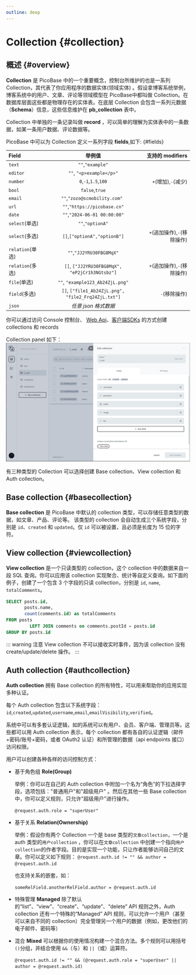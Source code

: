```yaml
---
outline: deep
---
```


# Collection {#collection}

## 概述 {#overview}

**Collection** 是 PicoBase 中的一个重要概念，控制台所维护的也是一系列 Collection，其代表了你应用程序的数据实体(领域实体)
。假设拿博客系统举例，博客系统中的用户、文章、评论等领域模型在
PicoBase中都叫做
Collection。在数据库层面这些都是物理存在的实体表。在底层 Collection 会包含一系列元数据（**Schema**）信息，这些信息维护在
**pb_collection** 表中。

Collection 中单独的一条记录叫做 **record** ，可以简单的理解为实体表中的一条数据，如某一条用户数据、评论数据等。

PicoBase 中可以为 Collection 定义一系列字段 **fields**,如下: {#fields}

| Field          |                         举例值                         |       支持的 modifiers |
|:---------------|:---------------------------------------------------:|--------------------:|
| `text`         |                  `""`,`"example"`                   |                     |
| `editor`       |              `""`, `"<p>example</p>"`               |                     |
| `number`       |                `0`,`-1`,`1.5`,`100`                 |     `+`(增加),`-`(减少) |
| `bool`         |                   `false`,`true`                    |                     |
| `email`        |            `""`,`"zozo@scmobility.com" `            |                     |
| `url`          |            `""`,`"https://picobase.cn"`             |                     |
| `date`         |            `""`,`"2024-06-01 00:00:00"`             |                     |
| `select`(单选)   |                  `""`,`"optionA"`                   |                     |
| `select`(多选)   |            `[]`,`["optionA","optionB"]`             | `+`(追加操作),`-`(移除操作) |
| `relation`(单选) |              `""`,`"JJ2YRU30FBG8MqX"`               |                     |
| `relation`(多选) |   `[]`, `["JJ2YRU30FBG8MqX", "eP2jCr1h3NGtsbz"]`    | `+`(追加操作),`-`(移除操作) |
| `file`(单选)     |          `""`, `"example123_Ab24ZjL.png"`           |                     |
| `field`(多选)    | `[]`, `["file1_Ab24ZjL.png", "file2_Frq24ZjL.txt"]` |           `-`(移除操作) |
| `json`         |                   _任意 json 格式数据_                    |                     |

你可以通过访问 Console 控制台、 [Web Api](./webapi)、[客户端SDKs](./client-sdks) 的方式创建 collections 和 records

Collection panel 如下：
![collection-panel.png](..%2Fpublic%2Fcollection%2Fcollection-panel.png)

有三种类型的 Collection 可以选择创建 Base collection、View collection 和 Auth collection。

## Base collection {#basecollection}

**Base collection** 是 PicoBase 中默认的 collection 类型，可以存储任意类型的数据，如文章、产品、评论等。
该类型的 collection 会自动生成三个系统字段，分别是 `id`、`created` 和 `updated`。仅 `id` 可以被设置，且必须是长度为 15
位的字符。

## View collection {#viewcollection}

**View collection** 是一个只读类型的 collection，这个 collection 中的数据来自一段 SQL 查询。你可以应用该 collection
实现聚合、统计等自定义查询。如下面的例子，创建了一个包含 3 个字段的只读 collection，分别是 `id`, `name`,
`totalComments`。

```sql
SELECT posts.id,
       posts.name,
       count(comments.id) as totalComments
FROM posts
         LEFT JOIN comments on comments.postId = posts.id
GROUP BY posts.id
```

::: warning 注意
View collection 不可以接收实时事件，因为该 collection 没有 create/update/delete 操作。
:::

## Auth collection {#authcollection}

**Auth collection** 拥有 Base collection 的所有特性，可以用来帮助你的应用实现多种认证。

每个 Auth collection 包含以下系统字段：`id`,`created`,`updated`,`username`,`email`,`emailVisibility`,`verified`。

系统中可以有多套认证逻辑，如的系统可以有用户、会员、客户端、管理员等。这些都可以用 Auth collection 表示，每个 collection
都有各自的认证逻辑（邮件+密码/账号+密码，或者 OAuth2 认证）和所管理的数据（api endpoints 接口）访问权限。

用户可以创建各种各样的访问控制方式：

- 基于角色组 **Role(Group)**

  举例：你可以在自己的 Auth collection 中附加一个名为“角色”的下拉选择字段，选项包括："普通用户"和"超级用户"
  。然后在其他一些 Base collection 中，你可以定义规则，只允许"超级用户"进行操作。

  `@request.auth.role = "superUser"`

- 基于关系 **Relation(Ownership)**

  举例：假设你有两个 Collection 一个是 base 类型的`文章collection`，一个是 auth 类型的`用户collection`
  ，你可以在`文章collection` 中创建一个指向`用户collection`的作者字段。目的是实现一个功能，只让作者能够访问自己的文章。你可以定义如下规则：
  `@request.auth.id != "" && author = @request.auth.id`

  也支持关系的嵌套，如：

  `someRelField.anotherRelField.author = @request.auth.id`

- 特殊管理 **Managed**
  除了默认的“list”、“view”、“create”、“update”、“delete” API
  规则之外，Auth collection 还有一个特殊的“Managed” API 规则，可以允许一个用户（甚至可以来自不同的
  collection）完全管理另一个用户的数据（例如，更改他们的电子邮件、密码等）

- 混合 **Mixed**
  可以根据你的使用情况构建一个混合方法。多个规则可以用括号`()`分组，并结合使用 `&&`（与）和 `||`（或）运算符。

  `@request.auth.id != "" && (@request.auth.role = "superUser" || author = @request.auth.id)`